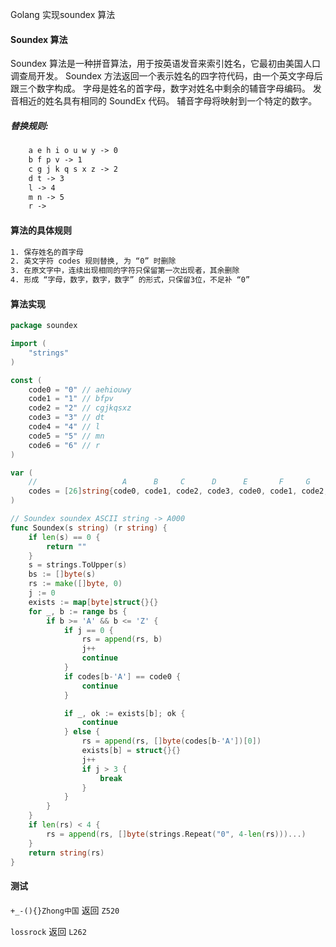 Golang 实现soundex 算法

#### Soundex 算法

Soundex 算法是一种拼音算法，用于按英语发音来索引姓名，它最初由美国人口调查局开发。
Soundex 方法返回一个表示姓名的四字符代码，由一个英文字母后跟三个数字构成。
字母是姓名的首字母，数字对姓名中剩余的辅音字母编码。 发音相近的姓名具有相同的 SoundEx 代码。
辅音字母将映射到一个特定的数字。

##### 替换规则:

```txt
	a e h i o u w y -> 0
	b f p v -> 1
	c g j k q s x z -> 2
	d t -> 3
	l -> 4
	m n -> 5
	r -> 
```



#### 算法的具体规则

```sh
1. 保存姓名的首字母
2. 英文字符 codes 规则替换, 为 “0” 时删除
3. 在原文字中，连续出现相同的字符只保留第一次出现者，其余删除
4. 形成 “字母，数字，数字，数字” 的形式，只保留3位，不足补 “0”
```



#### 算法实现

```go
package soundex

import (
	"strings"
)

const (
	code0 = "0" // aehiouwy
	code1 = "1" // bfpv
	code2 = "2" // cgjkqsxz
	code3 = "3" // dt
	code4 = "4" // l
	code5 = "5" // mn
	code6 = "6" // r
)

var (
	// 					 A 		B 	  C    	 D 		E 		F 	  G 	  H 	I 		J 	  K 	L 		M 		N 	  O 	  P 	Q 		R 		S 	  T 	U   	V 	  W 	  X 	 Y   	Z
	codes = [26]string{code0, code1, code2, code3, code0, code1, code2, code0, code0, code2, code2, code4, code5, code5, code0, code1, code2, code6, code2, code3, code0, code1, code0, code2, code0, code2}
)

// Soundex soundex ASCII string -> A000
func Soundex(s string) (r string) {
	if len(s) == 0 {
		return ""
	}
	s = strings.ToUpper(s)
	bs := []byte(s)
	rs := make([]byte, 0)
	j := 0
	exists := map[byte]struct{}{}
	for _, b := range bs {
		if b >= 'A' && b <= 'Z' {
			if j == 0 {
				rs = append(rs, b)
				j++
				continue
			}
			if codes[b-'A'] == code0 {
				continue
			}

			if _, ok := exists[b]; ok {
				continue
			} else {
				rs = append(rs, []byte(codes[b-'A'])[0])
				exists[b] = struct{}{}
				j++
				if j > 3 {
					break
				}
			}
		}
	}
	if len(rs) < 4 {
		rs = append(rs, []byte(strings.Repeat("0", 4-len(rs)))...)
	}
	return string(rs)
}
```

#### 测试

`+_-(){}Zhong中国` 返回 `Z520`

`lossrock` 返回 `L262`

